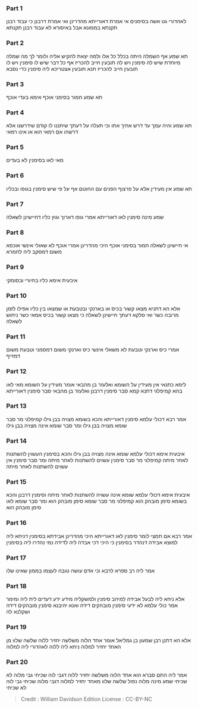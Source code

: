 
### Part 1
לאהדורי גט אשה בסימנים אי אמרת דאורייתא מהדרינן ואי אמרת דרבנן כי עבוד רבנן תקנתא בממונא אבל באיסורא לא עבוד רבנן תקנתא

### Part 2
תא שמע אף השמלה היתה בכלל כל אלו ולמה יצאת להקיש אליה ולומר לך מה שמלה מיוחדת שיש לה סימנין ויש לה תובעין חייב להכריז אף כל דבר שיש לו סימנין ויש לו תובעין חייב להכריז תנא תובעין אצטריכא ליה סימנין כדי נסבא

### Part 3
תא שמע חמור בסימני אוכף אימא בעדי אוכף

### Part 4
תא שמע והיה עמך עד דרש אחיך אתו וכי תעלה על דעתך שיתננו לו קודם שידרשנו אלא דרשהו אם רמאי הוא או אינו רמאי

### Part 5
מאי לאו בסימנין לא בעדים

### Part 6
תא שמע אין מעידין אלא על פרצוף הפנים עם החוטם אף על פי שיש סימנין בגופו ובכליו

### Part 7
שמע מינה סימנין לאו דאורייתא אמרי גופו דארוך וגוץ כליו דחיישינן לשאלה

### Part 8
אי חיישינן לשאלה חמור בסימני אוכף היכי מהדרינן אמרי אוכף לא שאולי אינשי אוכפא משום דמסקב ליה לחמרא

### Part 9
איבעית אימא כליו בחיורי ובסומקי

### Part 10
אלא הא דתניא מצאו קשור בכיס או בארנקי ובטבעת או שמצאו בין כליו אפילו לזמן מרובה כשר ואי סלקא דעתך חיישינן לשאלה כי מצאו קשור בכיס אמאי כשר ניחוש לשאלה

### Part 11
אמרי כיס וארנקי וטבעת לא משאלי אינשי כיס וארנקי משום דמסמני וטבעת משום דמזייף

### Part 12
לימא כתנאי אין מעידין על השומא ואלעזר בן מהבאי אומר מעידין על השומא מאי לאו בהא קמיפלגי דתנא קמא סבר סימנין דרבנן ואלעזר בן מהבאי סבר סימנין דאורייתא

### Part 13
אמר רבא דכולי עלמא סימנין דאורייתא והכא בשומא מצויה בבן גילו קמיפלגי מר סבר שומא מצויה בבן גילו ומר סבר שומא אינה מצויה בבן גילו

### Part 14
איבעית אימא דכולי עלמא שומא אינה מצויה בבן גילו והכא בסימנין העשוין להשתנות לאחר מיתה קמיפלגי מר סבר סימנין עשוים להשתנות לאחר מיתה ומר סבר סימנין אין עשוים להשתנות לאחר מיתה

### Part 15
איבעית אימא דכולי עלמא שומא אינה עשויה להשתנות לאחר מיתה וסימנין דרבנן והכא בשומא סימן מובהק הוא קמיפלגי מר סבר שומא סימן מובהק הוא ומר סבר שומא לאו סימן מובהק הוא

### Part 16
אמר רבא אם תמצי לומר סימנין לאו דאורייתא היכי מהדרינן אבידתא בסימנין דניחא ליה למוצא אבידה דנהדר בסימנין כי היכי דכי אבדה ליה לדידה נמי נהדרו ליה בסימנין

### Part 17
אמר ליה רב ספרא לרבא וכי אדם עושה טובה לעצמו בממון שאינו שלו

### Part 18
אלא ניחא ליה לבעל אבידה למיהב סימנין ולמשקליה מידע ידע דעדים לית ליה ומימר אמר כולי עלמא לא ידעי סימנין מובהקים דידה ואנא יהיבנא סימנין מובהקים דידה ושקלנא לה

### Part 19
אלא הא דתנן רבן שמעון בן גמליאל אומר אחד הלוה משלשה יחזיר ללוה שלשה שלוו מן האחד יחזיר למלוה ניחא ליה ללוה לאהדורי ליה למלוה

### Part 20
אמר ליה התם סברא הוא אחד הלוה משלשה יחזיר ללוה דגבי לוה שכיחי גבי מלוה לא שכיחי שמע מינה מלוה נפול שלשה שלוו מאחד יחזיר למלוה דגבי מלוה שכיחי גבי לוה לא שכיחי

>Credit : William Davidson Edition
>License : CC-BY-NC